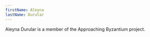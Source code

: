 ```yaml
---
firstName: Aleyna
lastName: Durular
---
```

Aleyna Durular is a member of the Approaching Byzantium project.
